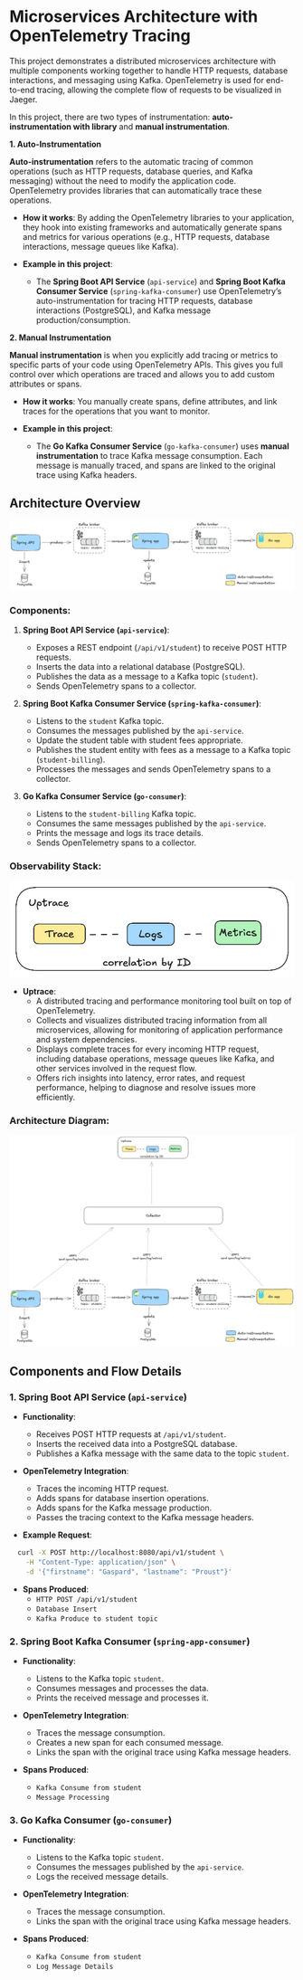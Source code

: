 # Microservices Architecture with OpenTelemetry Tracing

This project demonstrates a distributed microservices architecture with multiple components working together to handle 
HTTP requests, database interactions, and messaging using Kafka. 
OpenTelemetry is used for end-to-end tracing, allowing the complete flow of requests to be visualized in Jaeger.

In this project, there are two types of instrumentation: **auto-instrumentation with library** and **manual instrumentation**.

**1. Auto-Instrumentation**

**Auto-instrumentation** refers to the automatic tracing of common operations (such as HTTP requests, database queries, and Kafka messaging) without the need to modify the application code. OpenTelemetry provides libraries that can automatically trace these operations.

- **How it works**: By adding the OpenTelemetry libraries to your application, they hook into existing frameworks and automatically generate spans and metrics for various operations (e.g., HTTP requests, database interactions, message queues like Kafka).

- **Example in this project**:
    - The **Spring Boot API Service** (`api-service`) and **Spring Boot Kafka Consumer Service** (`spring-kafka-consumer`) use OpenTelemetry’s auto-instrumentation for tracing HTTP requests, database interactions (PostgreSQL), and Kafka message production/consumption.

**2. Manual Instrumentation**

**Manual instrumentation** is when you explicitly add tracing or metrics to specific parts of your code using OpenTelemetry APIs. This gives you full control over which operations are traced and allows you to add custom attributes or spans.

- **How it works**: You manually create spans, define attributes, and link traces for the operations that you want to monitor.

- **Example in this project**:
    - The **Go Kafka Consumer Service** (`go-kafka-consumer`) uses **manual instrumentation** to trace Kafka message consumption. Each message is manually traced, and spans are linked to the original trace using Kafka headers.

## Architecture Overview
![microservice.png](img/microservice.png)


### Components:
1. **Spring Boot API Service (`api-service`)**:
    - Exposes a REST endpoint (`/api/v1/student`) to receive POST HTTP requests.
    - Inserts the data into a relational database (PostgreSQL).
    - Publishes the data as a message to a Kafka topic (`student`).
    - Sends OpenTelemetry spans to a collector.

2. **Spring Boot Kafka Consumer Service (`spring-kafka-consumer`)**:
    - Listens to the `student` Kafka topic.
    - Consumes the messages published by the `api-service`.
    - Update the student table with student fees appropriate.
    - Publishes the student entity with fees as a message to a Kafka topic (`student-billing`).
    - Processes the messages and sends OpenTelemetry spans to a collector.

3. **Go Kafka Consumer Service (`go-consumer`)**:
    - Listens to the `student-billing` Kafka topic.
    - Consumes the same messages published by the `api-service`.
    - Prints the message and logs its trace details.
    - Sends OpenTelemetry spans to a collector.

### Observability Stack:
![uptrace.png](img/Uptrace.png)

- **Uptrace**:
    - A distributed tracing and performance monitoring tool built on top of OpenTelemetry.
    - Collects and visualizes distributed tracing information from all microservices, allowing for monitoring of application performance and system dependencies.
    - Displays complete traces for every incoming HTTP request, including database operations, message queues like Kafka, and other services involved in the request flow.
    - Offers rich insights into latency, error rates, and request performance, helping to diagnose and resolve issues more efficiently.

### Architecture Diagram:
![uptrace.png](img/archi-macro.png)

## Components and Flow Details

### 1. Spring Boot API Service (`api-service`)

- **Functionality**:
    - Receives POST HTTP requests at `/api/v1/student`.
    - Inserts the received data into a PostgreSQL database.
    - Publishes a Kafka message with the same data to the topic `student`.

- **OpenTelemetry Integration**:
    - Traces the incoming HTTP request.
    - Adds spans for database insertion operations.
    - Adds spans for the Kafka message production.
    - Passes the tracing context to the Kafka message headers.

- **Example Request**:

```bash
  curl -X POST http://localhost:8080/api/v1/student \
    -H "Content-Type: application/json" \
    -d '{"firstname": "Gaspard", "lastname": "Proust"}'
```

- **Spans Produced**:
    - `HTTP POST /api/v1/student`
    - `Database Insert`
    - `Kafka Produce to student topic`

### 2. Spring Boot Kafka Consumer (`spring-app-consumer`)

- **Functionality**:
    - Listens to the Kafka topic `student`.
    - Consumes messages and processes the data.
    - Prints the received message and processes it.

- **OpenTelemetry Integration**:
    - Traces the message consumption.
    - Creates a new span for each consumed message.
    - Links the span with the original trace using Kafka message headers.

- **Spans Produced**:
    - `Kafka Consume from student`
    - `Message Processing`

### 3. Go Kafka Consumer (`go-consumer`)

- **Functionality**:
    - Listens to the Kafka topic `student`.
    - Consumes the messages published by the `api-service`.
    - Logs the received message details.

- **OpenTelemetry Integration**:
    - Traces the message consumption.
    - Links the span with the original trace using Kafka message headers.

- **Spans Produced**:
    - `Kafka Consume from student`
    - `Log Message Details`
